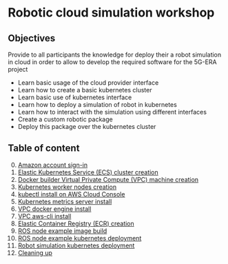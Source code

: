 # Robotic cloud simulation workshop

## Objectives

Provide to all participants the knowledge for deploy their a robot simulation in cloud in order to allow to develop the required software for the 5G-ERA project

- Learn basic usage of the cloud provider interface
- Learn how to create a basic kubernetes cluster
- Learn basic use of kubernetes interface
- Learn how to deploy a simulation of robot in kubernetes
- Learn how to interact with the simulation using different interfaces
- Create a custom robotic package
- Deploy this package over the kubernetes cluster


## Table of content

0. [Amazon account sign-in](00-signin/README.md)
1. [Elastic Kubernetes Service (ECS) cluster creation](01-kubernetes-cluster-creation/README.md)
2. [Docker builder Virtual Private Compute (VPC) machine creation](02-vpc-creation/README.md)
3. [Kubernetes worker nodes creation](03-creating-worker-nodes/README.md)
4. [kubectl install on AWS Cloud Console](04-kubectl-install/README.md)
5. [Kubernetes metrics server install](05-metrics-server/README.md)
6. [VPC docker engine install](06-vpc-docker-install/README.md)
7. [VPC aws-cli install](07-vpc-aws-cli-install/README.md)
8. [Elastic Container Registry (ECR) creation](08-registry-creation/README.md)
9. [ROS node example image build](9-docker-image-creation/README.md)
10. [ROS node example kubernetes deployment](10-image-deployment/README.md)
11. [Robot simulation kubernetes deployment](11-deploy-robot-simulation/README.md)
12. [Cleaning up](12-cleaning-up/README.md)

